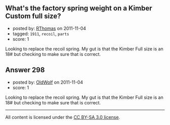 ## What's the factory spring weight on a Kimber Custom full size?

- posted by: [RThomas](https://stackexchange.com/users/-1/86-rthomas) on 2011-11-04
- tagged: `1911`, `recoil`, `parts`
- score: 1

Looking to replace the recoil spring.  My gut is that the Kimber Full size is an 18# but checking to make sure that is correct.


## Answer 298

- posted by: [OldWolf](https://stackexchange.com/users/-1/111-oldwolf) on 2011-11-04
- score: 1

Looking to replace the recoil spring.  My gut is that the Kimber Full size is an 18# but checking to make sure that is correct.



---

All content is licensed under the [CC BY-SA 3.0 license](https://creativecommons.org/licenses/by-sa/3.0/).
